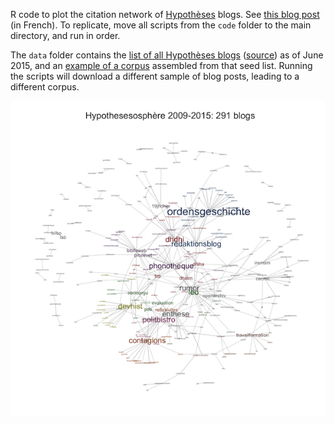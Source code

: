 R code to plot the citation network of [Hypothèses](http://hypotheses.org/) blogs. See [this blog post](http://politbistro.hypotheses.org/2737) (in French). To replicate, move all scripts from the `code` folder to the main directory, and run in order.

The `data` folder contains the [list of all Hypothèses blogs](data/blogs.csv) ([source](http://www.openedition.org/catalogue-notebooks)) as of June 2015, and an [example of a corpus](data/corpus.csv) assembled from that seed list. Running the scripts will download a different sample of blog posts, leading to a different corpus.

![](demo.png)
